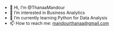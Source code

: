 - 👋 Hi, I’m @ThanaaMandour
- 👀 I’m interested in Business Analytics
- 🌱 I’m currently learning Python for Data Analysis
- 📫 How to reach me: mandourthanaa@gmail.com

